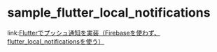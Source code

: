 # sample_flutter_local_notifications

link:[Flutterでプッシュ通知を実装（Firebaseを使わず、flutter_local_notificationsを使う）
](https://hondakenya.work/flutter-local-notifications-sample/)
